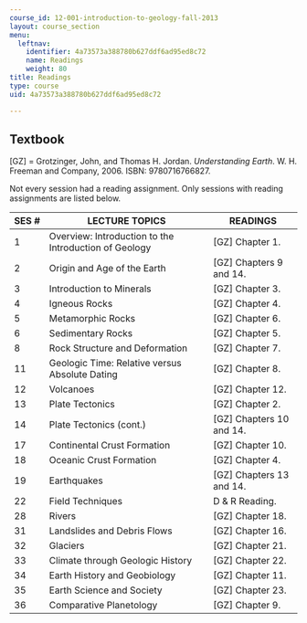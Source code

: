 ```yaml
---
course_id: 12-001-introduction-to-geology-fall-2013
layout: course_section
menu:
  leftnav:
    identifier: 4a73573a388780b627ddf6ad95ed8c72
    name: Readings
    weight: 80
title: Readings
type: course
uid: 4a73573a388780b627ddf6ad95ed8c72

---
```


Textbook
--------

\[GZ\] = Grotzinger, ﻿John, and Thomas H. Jordan. _Understanding Earth_. W. H. Freeman and Company, 2006. ISBN: 9780716766827.﻿

Not every session had a reading assignment. Only sessions with reading assignments are listed below.

| SES # | LECTURE TOPICS | READINGS |
| --- | --- | --- |
| 1 | Overview: Introduction to the Introduction of Geology | \[GZ\] Chapter 1. |
| 2 | Origin and Age of the Earth | \[GZ\] Chapters 9 and 14. |
| 3 | Introduction to Minerals | \[GZ\] Chapter 3. |
| 4 | Igneous Rocks | \[GZ\] Chapter 4. |
| 5 | Metamorphic Rocks | \[GZ\] Chapter 6. |
| 6 | Sedimentary Rocks | \[GZ\] Chapter 5. |
| 8 | Rock Structure and Deformation | \[GZ\] Chapter 7. |
| 11 | Geologic Time: Relative versus Absolute Dating | \[GZ\] Chapter 8. |
| 12 | Volcanoes | \[GZ\] Chapter 12. |
| 13 | Plate Tectonics | \[GZ\] Chapter 2. |
| 14 | Plate Tectonics (cont.) | \[GZ\] Chapters 10 and 14. |
| 17 | Continental Crust Formation | \[GZ\] Chapter 10. |
| 18 | Oceanic Crust Formation | \[GZ\] Chapter 4. |
| 19 | Earthquakes | \[GZ\] Chapters 13 and 14. |
| 22 | Field Techniques | D & R Reading. |
| 28 | Rivers | \[GZ\] Chapter 18. |
| 31 | Landslides and Debris Flows | \[GZ\] Chapter 16. |
| 32 | Glaciers | \[GZ\] Chapter 21. |
| 33 | Climate through Geologic History | \[GZ\] Chapter 22. |
| 34 | Earth History and Geobiology | \[GZ\] Chapter 11. |
| 35 | Earth Science and Society | \[GZ\] Chapter 23. |
| 36 | Comparative Planetology | \[GZ\] Chapter 9.